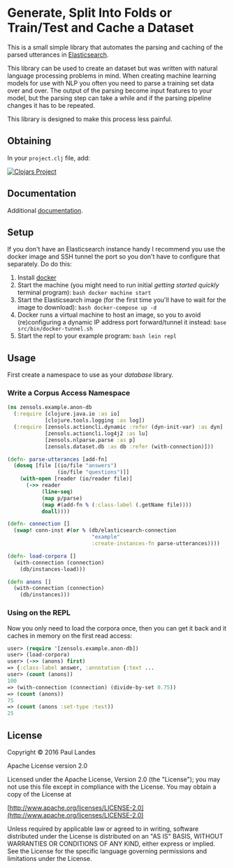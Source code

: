 Generate, Split Into Folds or Train/Test and Cache a Dataset
============================================================
This is a small simple library that automates the parsing and caching of the
parsed utterances in [Elasticsearch](https://www.elastic.co).

This library can be used to create an dataset but was written with natural
language processing problems in mind.  When creating machine learning models
for use with NLP you often you need to parse a training set data over and over.
The output of the parsing become input features to your model, but the parsing
step can take a while and if the parsing pipeline changes it has to be
repeated.

This library is designed to make this process less painful.

Obtaining
---------
In your `project.clj` file, add:

[![Clojars Project](https://clojars.org/com.zensols.ml/dataset/latest-version.svg)](https://clojars.org/com.zensols.ml/dataset/)

Documentation
-------------
Additional [documentation](https://plandes.github.io/clj-ml-dataset/codox/index.html).

Setup
-----
If you don't have an Elasticsearch instance handy I recommend you use the
docker image and SSH tunnel the port so you don't have to configure that
separately.  Do do this:

1. Install [docker](https://docs.docker.com/engine/installation/)
2. Start the machine (you might need to run initial *getting started quickly*
   terminal program): ```bash docker machine start```
3. Start the Elasticsearch image (for the first time you'll have to wait for
   the image to download): ```bash docker-compose up -d```
4. Docker runs a virtual machine to host an image, so you to avoid
   (re)configuring a dynamic IP address port forward/tunnel it instead: ```base
   src/bin/docker-tunnel.sh```
5. Start the repl to your example program: ```bash lein repl```

Usage
-----
First create a namespace to use as your *database* library.

### Write a Corpus Access Namespace
```clojure
(ns zensols.example.anon-db
  (:require [clojure.java.io :as io]
            [clojure.tools.logging :as log])
  (:require [zensols.actioncli.dynamic :refer (dyn-init-var) :as dyn]
            [zensols.actioncli.log4j2 :as lu]
            [zensols.nlparse.parse :as p]
            [zensols.dataset.db :as db :refer (with-connection)]))

(defn- parse-utterances [add-fn]
  (doseq [file [(io/file "answers")
                (io/file "questions")]]
    (with-open [reader (io/reader file)]
      (->> reader
           (line-seq)
           (map p/parse)
           (map #(add-fn % (:class-label (.getName file))))
           doall))))

(defn- connection []
  (swap! conn-inst #(or % (db/elasticsearch-connection
                           "example"
                           :create-instances-fn parse-utterances))))

(defn- load-corpora []
  (with-connection (connection)
    (db/instances-load)))

(defn anons []
  (with-connection (connection)
    (db/instances)))
```

### Using on the REPL
Now you only need to load the corpora once, then you can get it back and it
caches in memory on the first read access:
```clojure
user> (require '[zensols.example.anon-db])
user> (load-corpora)
user> (->> (anons) first)
=> {:class-label answer, :annotation {:text ...
user> (count (anons))
100
=> (with-connection (connection) (divide-by-set 0.75))
=> (count (anons))
75
=> (count (anons :set-type :test))
25
```

License
--------
Copyright © 2016 Paul Landes

Apache License version 2.0

Licensed under the Apache License, Version 2.0 (the "License");
you may not use this file except in compliance with the License.
You may obtain a copy of the License at

[http://www.apache.org/licenses/LICENSE-2.0](http://www.apache.org/licenses/LICENSE-2.0)

Unless required by applicable law or agreed to in writing, software
distributed under the License is distributed on an "AS IS" BASIS,
WITHOUT WARRANTIES OR CONDITIONS OF ANY KIND, either express or implied.
See the License for the specific language governing permissions and
limitations under the License.

